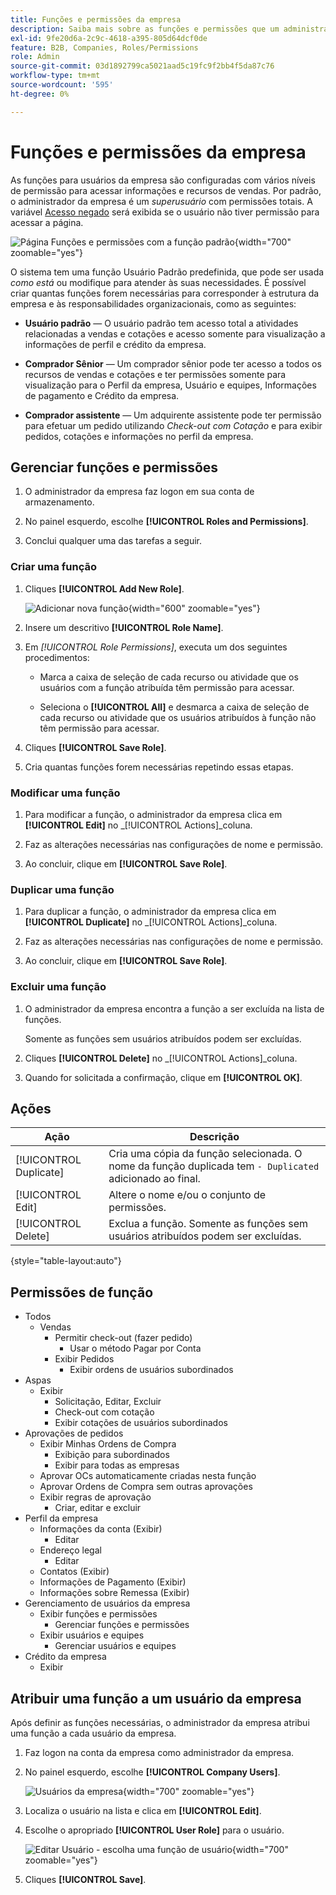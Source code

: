 ```yaml
---
title: Funções e permissões da empresa
description: Saiba mais sobre as funções e permissões que um administrador de empresa pode aplicar aos usuários da empresa, permitindo vários níveis de acesso a informações e recursos de pedidos.
exl-id: 9fe20d6a-2c9c-4618-a395-805d64dcf0de
feature: B2B, Companies, Roles/Permissions
role: Admin
source-git-commit: 03d1892799ca5021aad5c19fc9f2bb4f5da87c76
workflow-type: tm+mt
source-wordcount: '595'
ht-degree: 0%

---
```


# Funções e permissões da empresa

As funções para usuários da empresa são configuradas com vários níveis de permissão para acessar informações e recursos de vendas. Por padrão, o administrador da empresa é um _superusuário_ com permissões totais. A variável [Acesso negado](../content-design/pages.md#access-denied) será exibida se o usuário não tiver permissão para acessar a página.

![Página Funções e permissões com a função padrão](./assets/company-roles-permissions.png){width="700" zoomable="yes"}

O sistema tem uma função Usuário Padrão predefinida, que pode ser usada _como está_ ou modifique para atender às suas necessidades. É possível criar quantas funções forem necessárias para corresponder à estrutura da empresa e às responsabilidades organizacionais, como as seguintes:

- **Usuário padrão** — O usuário padrão tem acesso total a atividades relacionadas a vendas e cotações e acesso somente para visualização a informações de perfil e crédito da empresa.

- **Comprador Sênior** — Um comprador sênior pode ter acesso a todos os recursos de vendas e cotações e ter permissões somente para visualização para o Perfil da empresa, Usuário e equipes, Informações de pagamento e Crédito da empresa.

- **Comprador assistente** — Um adquirente assistente pode ter permissão para efetuar um pedido utilizando _Check-out com Cotação_ e para exibir pedidos, cotações e informações no perfil da empresa.

## Gerenciar funções e permissões

1. O administrador da empresa faz logon em sua conta de armazenamento.

1. No painel esquerdo, escolhe **[!UICONTROL Roles and Permissions]**.

1. Conclui qualquer uma das tarefas a seguir.

### Criar uma função

1. Cliques **[!UICONTROL Add New Role]**.

   ![Adicionar nova função](./assets/company-roles-permissions-add-storefront.png){width="600" zoomable="yes"}

1. Insere um descritivo **[!UICONTROL Role Name]**.

1. Em _[!UICONTROL Role Permissions]_, executa um dos seguintes procedimentos:

   - Marca a caixa de seleção de cada recurso ou atividade que os usuários com a função atribuída têm permissão para acessar.

   - Seleciona o **[!UICONTROL All]** e desmarca a caixa de seleção de cada recurso ou atividade que os usuários atribuídos à função não têm permissão para acessar.

1. Cliques **[!UICONTROL Save Role]**.

1. Cria quantas funções forem necessárias repetindo essas etapas.

### Modificar uma função

1. Para modificar a função, o administrador da empresa clica em **[!UICONTROL Edit]** no _[!UICONTROL Actions]_coluna.

1. Faz as alterações necessárias nas configurações de nome e permissão.

1. Ao concluir, clique em **[!UICONTROL Save Role]**.

### Duplicar uma função

1. Para duplicar a função, o administrador da empresa clica em **[!UICONTROL Duplicate]** no _[!UICONTROL Actions]_coluna.

1. Faz as alterações necessárias nas configurações de nome e permissão.

1. Ao concluir, clique em **[!UICONTROL Save Role]**.

### Excluir uma função

1. O administrador da empresa encontra a função a ser excluída na lista de funções.

   Somente as funções sem usuários atribuídos podem ser excluídas.

1. Cliques **[!UICONTROL Delete]** no _[!UICONTROL Actions]_coluna.

1. Quando for solicitada a confirmação, clique em **[!UICONTROL OK]**.

## Ações

| Ação | Descrição |
|-----------| ----------- |
| [!UICONTROL Duplicate] | Cria uma cópia da função selecionada. O nome da função duplicada tem `- Duplicated` adicionado ao final. |
| [!UICONTROL Edit] | Altere o nome e/ou o conjunto de permissões. |
| [!UICONTROL Delete] | Exclua a função. Somente as funções sem usuários atribuídos podem ser excluídas. |

{style="table-layout:auto"}

## Permissões de função

- Todos
   - Vendas
      - Permitir check-out (fazer pedido)
         - Usar o método Pagar por Conta
      - Exibir Pedidos
         - Exibir ordens de usuários subordinados
- Aspas
   - Exibir
      - Solicitação, Editar, Excluir
      - Check-out com cotação
      - Exibir cotações de usuários subordinados
- Aprovações de pedidos
   - Exibir Minhas Ordens de Compra
      - Exibição para subordinados
      - Exibir para todas as empresas
   - Aprovar OCs automaticamente criadas nesta função
   - Aprovar Ordens de Compra sem outras aprovações
   - Exibir regras de aprovação
      - Criar, editar e excluir
- Perfil da empresa
   - Informações da conta (Exibir)
      - Editar
   - Endereço legal
      - Editar
   - Contatos (Exibir)
   - Informações de Pagamento (Exibir)
   - Informações sobre Remessa (Exibir)
- Gerenciamento de usuários da empresa
   - Exibir funções e permissões
      - Gerenciar funções e permissões
   - Exibir usuários e equipes
      - Gerenciar usuários e equipes
- Crédito da empresa
   - Exibir

## Atribuir uma função a um usuário da empresa

Após definir as funções necessárias, o administrador da empresa atribui uma função a cada usuário da empresa.

1. Faz logon na conta da empresa como administrador da empresa.

1. No painel esquerdo, escolhe **[!UICONTROL Company Users]**.

   ![Usuários da empresa](./assets/company-users-list-storefront.png){width="700" zoomable="yes"}

1. Localiza o usuário na lista e clica em **[!UICONTROL Edit]**.

1. Escolhe o apropriado **[!UICONTROL User Role]** para o usuário.

   ![Editar Usuário - escolha uma função de usuário](./assets/company-user-assign-role.png){width="700" zoomable="yes"}

1. Cliques **[!UICONTROL Save]**.
